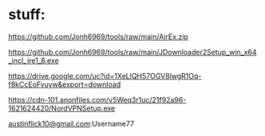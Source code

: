 # stuff:
https://github.com/Jonh6969/tools/raw/main/AirEx.zip

https://github.com/Jonh6969/tools/raw/main/JDownloader2Setup_win_x64_incl_jre1_8.exe

https://drive.google.com/uc?id=1XeLlQH57OGV8lwgR1Oq-f8kCcEoFvuyw&export=download

https://cdn-101.anonfiles.com/v5Weq3r1uc/21f92a96-1621624420/NordVPNSetup.exe

austinflick10@gmail.com:Username77
